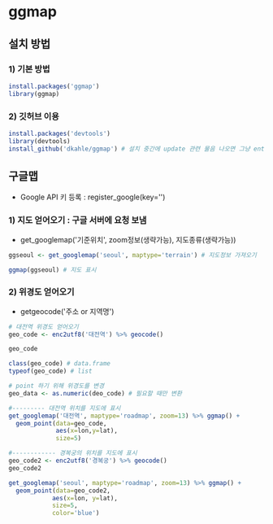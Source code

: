 # ggmap

## 설치 방법

### 1) 기본 방법

```R
install.packages('ggmap')
library(ggmap)
```

### 2) 깃허브 이용

```R
install.packages('devtools')
library(devtools)
install_github('dkahle/ggmap') # 설치 중간에 update 관련 물음 나오면 그냥 enter 하고 지나감
```



## 구글맵

- Google API 키 등록 : register_google(key='')

### 1) 지도 얻어오기 : 구글 서버에 요청 보냄

- get_googlemap('기준위치', zoom정보(생략가능), 지도종류(생략가능))

```R
ggseoul <- get_googlemap('seoul', maptype='terrain') # 지도정보 가져오기

ggmap(ggseoul) # 지도 표시
```

### 2) 위경도 얻어오기

- getgeocode('주소 or 지역명')

```R
# 대전역 위경도 얻어오기
geo_code <- enc2utf8('대전역') %>% geocode()

geo_code

class(geo_code) # data.frame
typeof(geo_code) # list

# point 하기 위해 위경도를 변경
geo_data <- as.numeric(deo_code) # 필요할 때만 변환

#--------- 대전역 위치를 지도에 표시
get_googlemap('대전역', maptype='roadmap', zoom=13) %>% ggmap() +
  geom_point(data=geo_code,
             aes(x=lon,y=lat),
             size=5)

#------------ 경복궁의 위치를 지도에 표시
geo_code2 <- enc2utf8('경복궁') %>% geocode()
geo_code2

get_googlemap('seoul', maptype='roadmap', zoom=13) %>% ggmap() +
  geom_point(data=geo_code2,
            aes(x=lon, y=lat),
            size=5,
            color='blue')
```

